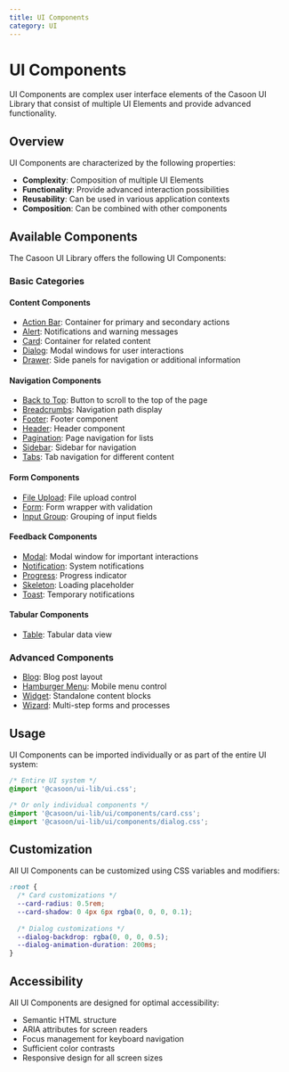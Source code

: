 ```yaml
---
title: UI Components
category: UI
---
```


# UI Components

UI Components are complex user interface elements of the Casoon UI Library that consist of multiple UI Elements and provide advanced functionality.

## Overview

UI Components are characterized by the following properties:

- **Complexity**: Composition of multiple UI Elements
- **Functionality**: Provide advanced interaction possibilities
- **Reusability**: Can be used in various application contexts
- **Composition**: Can be combined with other components

## Available Components

The Casoon UI Library offers the following UI Components:

### Basic Categories

#### Content Components

- [Action Bar](/ui/components/action-bar/): Container for primary and secondary actions
- [Alert](/ui/components/alert/): Notifications and warning messages
- [Card](/ui/components/card/): Container for related content
- [Dialog](/ui/components/dialog/): Modal windows for user interactions
- [Drawer](/ui/components/drawer/): Side panels for navigation or additional information

#### Navigation Components

- [Back to Top](/ui/components/back-to-top/): Button to scroll to the top of the page
- [Breadcrumbs](/ui/components/breadcrumbs/): Navigation path display
- [Footer](/ui/components/footer/): Footer component
- [Header](/ui/components/header/): Header component
- [Pagination](/ui/components/pagination/): Page navigation for lists
- [Sidebar](/ui/components/sidebar/): Sidebar for navigation
- [Tabs](/ui/components/tabs/): Tab navigation for different content

#### Form Components

- [File Upload](/ui/components/file/): File upload control
- [Form](/ui/components/form/): Form wrapper with validation
- [Input Group](/ui/components/input-group/): Grouping of input fields

#### Feedback Components

- [Modal](/ui/components/modal/): Modal window for important interactions
- [Notification](/ui/components/notification/): System notifications
- [Progress](/ui/components/progress/): Progress indicator
- [Skeleton](/ui/components/skeleton/): Loading placeholder
- [Toast](/ui/components/toast/): Temporary notifications

#### Tabular Components

- [Table](/ui/components/table/): Tabular data view

### Advanced Components

- [Blog](/ui/components/blog/): Blog post layout
- [Hamburger Menu](/ui/components/hamburger/): Mobile menu control
- [Widget](/ui/components/widget/): Standalone content blocks
- [Wizard](/ui/components/wizard/): Multi-step forms and processes

## Usage

UI Components can be imported individually or as part of the entire UI system:

```css
/* Entire UI system */
@import '@casoon/ui-lib/ui.css';

/* Or only individual components */
@import '@casoon/ui-lib/ui/components/card.css';
@import '@casoon/ui-lib/ui/components/dialog.css';
```

## Customization

All UI Components can be customized using CSS variables and modifiers:

```css
:root {
  /* Card customizations */
  --card-radius: 0.5rem;
  --card-shadow: 0 4px 6px rgba(0, 0, 0, 0.1);
  
  /* Dialog customizations */
  --dialog-backdrop: rgba(0, 0, 0, 0.5);
  --dialog-animation-duration: 200ms;
}
```

## Accessibility

All UI Components are designed for optimal accessibility:

- Semantic HTML structure
- ARIA attributes for screen readers
- Focus management for keyboard navigation
- Sufficient color contrasts
- Responsive design for all screen sizes 